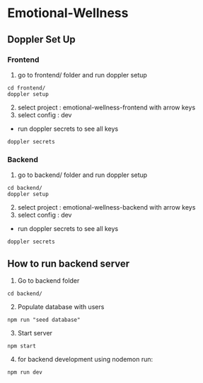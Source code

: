 # Emotional-Wellness

## Doppler Set Up

### Frontend

1. go to frontend/ folder and run doppler setup

```
cd frontend/
doppler setup
```

2. select project : emotional-wellness-frontend with arrow keys
3. select config : dev

- run doppler secrets to see all keys

```
doppler secrets
```

### Backend

1. go to backend/ folder and run doppler setup

```
cd backend/
doppler setup
```

2. select project : emotional-wellness-backend with arrow keys
3. select config : dev

- run doppler secrets to see all keys

```
doppler secrets
```

## How to run backend server

1. Go to backend folder

```
cd backend/
```

2. Populate database with users

```
npm run "seed database"
```

3. Start server

```
npm start
```

4. for backend development using nodemon run:

```
npm run dev
```
